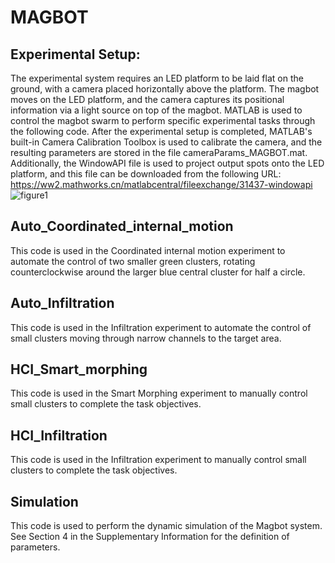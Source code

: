 # MAGBOT

## Experimental Setup: 
The experimental system requires an LED platform to be laid flat on the ground, with a camera placed horizontally above the platform. The magbot moves on the LED platform, and the camera captures its positional information via a light source on top of the magbot. MATLAB is used to control the magbot swarm to perform specific experimental tasks through the following code.
After the experimental setup is completed, MATLAB's built-in Camera Calibration Toolbox is used to calibrate the camera, and the resulting parameters are stored in the file cameraParams_MAGBOT.mat. Additionally, the WindowAPI file is used to project output spots onto the LED platform, and this file can be downloaded from the following URL: https://ww2.mathworks.cn/matlabcentral/fileexchange/31437-windowapi
![figure1](https://github.com/user-attachments/assets/93126bfa-ace0-4d25-899a-2243065d24bf)


## Auto_Coordinated_internal_motion
This code is used in the Coordinated internal motion experiment to automate the control of two smaller green clusters, rotating counterclockwise around the larger blue central cluster for half a circle.

## Auto_Infiltration
This code is used in the Infiltration experiment to automate the control of small clusters moving through narrow channels to the target area.

## HCI_Smart_morphing
This code is used in the Smart Morphing experiment to manually control small clusters to complete the task objectives.

## HCI_Infiltration
This code is used in the Infiltration experiment to manually control small clusters to complete the task objectives.

## Simulation
This code is used to perform the dynamic simulation of the Magbot system. See Section 4 in the Supplementary Information for the definition of parameters.  
